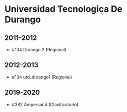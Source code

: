 # Universidad Tecnologica De Durango

## 2011-2012

- #104 Durango 2 (Regional)

## 2012-2013

- #134 utd_durango1 (Regional)

## 2019-2020

- #382 Ampersand (Clasificatorio)


